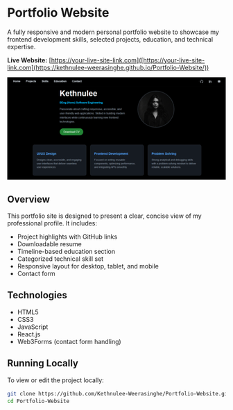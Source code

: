 # Portfolio Website

A fully responsive and modern personal portfolio website to showcase my frontend development skills, selected projects, education, and technical expertise.

**Live Website:** [https://your-live-site-link.com]([https://your-live-site-link.com](https://kethnulee-weerasinghe.github.io/Portfolio-Website/))

![Portfolio Website Screenshot](./screenshot.png)

## Overview

This portfolio site is designed to present a clear, concise view of my professional profile. It includes:

- Project highlights with GitHub links
- Downloadable resume
- Timeline-based education section
- Categorized technical skill set
- Responsive layout for desktop, tablet, and mobile
- Contact form

## Technologies

- HTML5
- CSS3
- JavaScript
- React.js
- Web3Forms (contact form handling)

## Running Locally

To view or edit the project locally:

```bash
git clone https://github.com/Kethnulee-Weerasinghe/Portfolio-Website.git
cd Portfolio-Website

